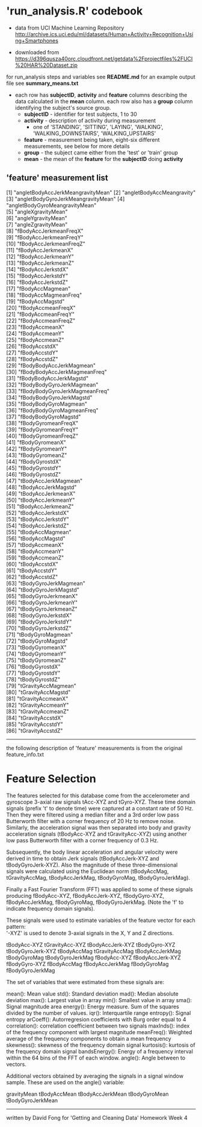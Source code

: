 # 'run_analysis.R' codebook

* data from UCI Machine Learning Repository
http://archive.ics.uci.edu/ml/datasets/Human+Activity+Recognition+Using+Smartphones

* downloaded from 
https://d396qusza40orc.cloudfront.net/getdata%2Fprojectfiles%2FUCI%20HAR%20Dataset.zip


for run_analysis steps and variables see **README.md**
for an example output file see **summary_means.txt**

* each row has **subjectID**, **activity** and **feature** columns describing the data calculated in the **mean** column. each row also has a **group** column identifying the subject's source group.
  * **subjectID** - identifier for test subjects, 1 to 30
  * **activity** - description of activity during measurement
    * one of 'STANDING', 'SITTING', 'LAYING', 'WALKING', 'WALKING_DOWNSTAIRS', 'WALKING_UPSTAIRS'
  * **feature** - measurement being taken, eight-six different measurements, see below for more details
  * **group** - the subject came either from the 'test' or 'train' group
  * **mean** - the mean of the **feature** for the **subjectID** doing **activity**

## 'feature' measurement list

 [1] "angletBodyAccJerkMeangravityMean" 
 [2] "angletBodyAccMeangravity"         
 [3] "angletBodyGyroJerkMeangravityMean"
 [4] "angletBodyGyroMeangravityMean"    
 [5] "angleXgravityMean"                
 [6] "angleYgravityMean"                
 [7] "angleZgravityMean"                
 [8] "fBodyAccJerkmeanFreqX"            
 [9] "fBodyAccJerkmeanFreqY"            
[10] "fBodyAccJerkmeanFreqZ"            
[11] "fBodyAccJerkmeanX"                
[12] "fBodyAccJerkmeanY"                
[13] "fBodyAccJerkmeanZ"                
[14] "fBodyAccJerkstdX"                 
[15] "fBodyAccJerkstdY"                 
[16] "fBodyAccJerkstdZ"                 
[17] "fBodyAccMagmean"                  
[18] "fBodyAccMagmeanFreq"              
[19] "fBodyAccMagstd"                   
[20] "fBodyAccmeanFreqX"                
[21] "fBodyAccmeanFreqY"                
[22] "fBodyAccmeanFreqZ"                
[23] "fBodyAccmeanX"                    
[24] "fBodyAccmeanY"                    
[25] "fBodyAccmeanZ"                    
[26] "fBodyAccstdX"                     
[27] "fBodyAccstdY"                     
[28] "fBodyAccstdZ"                     
[29] "fBodyBodyAccJerkMagmean"          
[30] "fBodyBodyAccJerkMagmeanFreq"      
[31] "fBodyBodyAccJerkMagstd"           
[32] "fBodyBodyGyroJerkMagmean"         
[33] "fBodyBodyGyroJerkMagmeanFreq"     
[34] "fBodyBodyGyroJerkMagstd"          
[35] "fBodyBodyGyroMagmean"             
[36] "fBodyBodyGyroMagmeanFreq"         
[37] "fBodyBodyGyroMagstd"              
[38] "fBodyGyromeanFreqX"               
[39] "fBodyGyromeanFreqY"               
[40] "fBodyGyromeanFreqZ"               
[41] "fBodyGyromeanX"                   
[42] "fBodyGyromeanY"                   
[43] "fBodyGyromeanZ"                   
[44] "fBodyGyrostdX"                    
[45] "fBodyGyrostdY"                    
[46] "fBodyGyrostdZ"                    
[47] "tBodyAccJerkMagmean"              
[48] "tBodyAccJerkMagstd"               
[49] "tBodyAccJerkmeanX"                
[50] "tBodyAccJerkmeanY"                
[51] "tBodyAccJerkmeanZ"                
[52] "tBodyAccJerkstdX"                 
[53] "tBodyAccJerkstdY"                 
[54] "tBodyAccJerkstdZ"                 
[55] "tBodyAccMagmean"                  
[56] "tBodyAccMagstd"                   
[57] "tBodyAccmeanX"                    
[58] "tBodyAccmeanY"                    
[59] "tBodyAccmeanZ"                    
[60] "tBodyAccstdX"                     
[61] "tBodyAccstdY"                     
[62] "tBodyAccstdZ"                     
[63] "tBodyGyroJerkMagmean"             
[64] "tBodyGyroJerkMagstd"              
[65] "tBodyGyroJerkmeanX"               
[66] "tBodyGyroJerkmeanY"               
[67] "tBodyGyroJerkmeanZ"               
[68] "tBodyGyroJerkstdX"                
[69] "tBodyGyroJerkstdY"                
[70] "tBodyGyroJerkstdZ"                
[71] "tBodyGyroMagmean"                 
[72] "tBodyGyroMagstd"                  
[73] "tBodyGyromeanX"                   
[74] "tBodyGyromeanY"                   
[75] "tBodyGyromeanZ"                   
[76] "tBodyGyrostdX"                    
[77] "tBodyGyrostdY"                    
[78] "tBodyGyrostdZ"                    
[79] "tGravityAccMagmean"               
[80] "tGravityAccMagstd"                
[81] "tGravityAccmeanX"                 
[82] "tGravityAccmeanY"                 
[83] "tGravityAccmeanZ"                 
[84] "tGravityAccstdX"                  
[85] "tGravityAccstdY"                  
[86] "tGravityAccstdZ" 

-----------------------------------

the following description of 'feature' measurements is from the original feature_info.txt

Feature Selection 
=================

The features selected for this database come from the accelerometer and gyroscope 3-axial raw signals tAcc-XYZ and tGyro-XYZ. These time domain signals (prefix 't' to denote time) were captured at a constant rate of 50 Hz. Then they were filtered using a median filter and a 3rd order low pass Butterworth filter with a corner frequency of 20 Hz to remove noise. Similarly, the acceleration signal was then separated into body and gravity acceleration signals (tBodyAcc-XYZ and tGravityAcc-XYZ) using another low pass Butterworth filter with a corner frequency of 0.3 Hz. 

Subsequently, the body linear acceleration and angular velocity were derived in time to obtain Jerk signals (tBodyAccJerk-XYZ and tBodyGyroJerk-XYZ). Also the magnitude of these three-dimensional signals were calculated using the Euclidean norm (tBodyAccMag, tGravityAccMag, tBodyAccJerkMag, tBodyGyroMag, tBodyGyroJerkMag). 

Finally a Fast Fourier Transform (FFT) was applied to some of these signals producing fBodyAcc-XYZ, fBodyAccJerk-XYZ, fBodyGyro-XYZ, fBodyAccJerkMag, fBodyGyroMag, fBodyGyroJerkMag. (Note the 'f' to indicate frequency domain signals). 

These signals were used to estimate variables of the feature vector for each pattern:  
'-XYZ' is used to denote 3-axial signals in the X, Y and Z directions.

tBodyAcc-XYZ
tGravityAcc-XYZ
tBodyAccJerk-XYZ
tBodyGyro-XYZ
tBodyGyroJerk-XYZ
tBodyAccMag
tGravityAccMag
tBodyAccJerkMag
tBodyGyroMag
tBodyGyroJerkMag
fBodyAcc-XYZ
fBodyAccJerk-XYZ
fBodyGyro-XYZ
fBodyAccMag
fBodyAccJerkMag
fBodyGyroMag
fBodyGyroJerkMag

The set of variables that were estimated from these signals are: 

mean(): Mean value
std(): Standard deviation
mad(): Median absolute deviation 
max(): Largest value in array
min(): Smallest value in array
sma(): Signal magnitude area
energy(): Energy measure. Sum of the squares divided by the number of values. 
iqr(): Interquartile range 
entropy(): Signal entropy
arCoeff(): Autorregresion coefficients with Burg order equal to 4
correlation(): correlation coefficient between two signals
maxInds(): index of the frequency component with largest magnitude
meanFreq(): Weighted average of the frequency components to obtain a mean frequency
skewness(): skewness of the frequency domain signal 
kurtosis(): kurtosis of the frequency domain signal 
bandsEnergy(): Energy of a frequency interval within the 64 bins of the FFT of each window.
angle(): Angle between to vectors.

Additional vectors obtained by averaging the signals in a signal window sample. These are used on the angle() variable:

gravityMean
tBodyAccMean
tBodyAccJerkMean
tBodyGyroMean
tBodyGyroJerkMean

---------------------------------------------

written by David Fong for 'Getting and Cleaning Data' Homework Week 4
